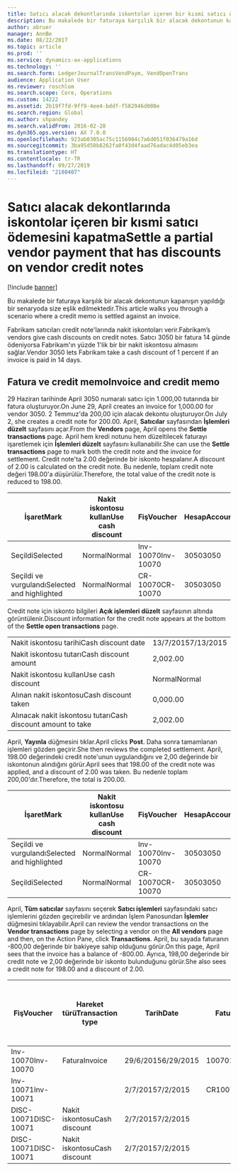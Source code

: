 ```yaml
---
title: Satıcı alacak dekontlarında iskontolar içeren bir kısmi satıcı ödemesini kapatma
description: Bu makalede bir faturaya karşılık bir alacak dekontunun kapanışın yapıldığı bir senaryoda size eşlik edilmektedir.
author: abruer
manager: AnnBe
ms.date: 08/22/2017
ms.topic: article
ms.prod: ''
ms.service: dynamics-ax-applications
ms.technology: ''
ms.search.form: LedgerJournalTransVendPaym, VendOpenTrans
audience: Application User
ms.reviewer: roschlom
ms.search.scope: Core, Operations
ms.custom: 14222
ms.assetid: 2b19f7fd-9ff9-4ee4-bddf-f582946d008e
ms.search.region: Global
ms.author: shpandey
ms.search.validFrom: 2016-02-28
ms.dyn365.ops.version: AX 7.0.0
ms.openlocfilehash: 923ab0305ac75c1156984c7a6d051f036479a16d
ms.sourcegitcommit: 3ba95d50b8262fa0f43d4faad76adac4d05eb3ea
ms.translationtype: HT
ms.contentlocale: tr-TR
ms.lasthandoff: 09/27/2019
ms.locfileid: "2180407"
---
```

# <a name="settle-a-partial-vendor-payment-that-has-discounts-on-vendor-credit-notes"></a><span data-ttu-id="7b435-103">Satıcı alacak dekontlarında iskontolar içeren bir kısmi satıcı ödemesini kapatma</span><span class="sxs-lookup"><span data-stu-id="7b435-103">Settle a partial vendor payment that has discounts on vendor credit notes</span></span>

[!include [banner](../includes/banner.md)]

<span data-ttu-id="7b435-104">Bu makalede bir faturaya karşılık bir alacak dekontunun kapanışın yapıldığı bir senaryoda size eşlik edilmektedir.</span><span class="sxs-lookup"><span data-stu-id="7b435-104">This article walks you through a scenario where a credit memo is settled against an invoice.</span></span>

<span data-ttu-id="7b435-105">Fabrikam satıcıları credit note'larında nakit iskontoları verir.</span><span class="sxs-lookup"><span data-stu-id="7b435-105">Fabrikam’s vendors give cash discounts on credit notes.</span></span> <span data-ttu-id="7b435-106">Satıcı 3050 bir fatura 14 günde ödeniyorsa Fabrikam'ın yüzde 1'lik bir bir nakit iskontosu almasını sağlar.</span><span class="sxs-lookup"><span data-stu-id="7b435-106">Vendor 3050 lets Fabrikam take a cash discount of 1 percent if an invoice is paid in 14 days.</span></span>

## <a name="invoice-and-credit-memo"></a><span data-ttu-id="7b435-107">Fatura ve credit memo</span><span class="sxs-lookup"><span data-stu-id="7b435-107">Invoice and credit memo</span></span>
<span data-ttu-id="7b435-108">29 Haziran tarihinde April 3050 numaralı satıcı için 1.000,00 tutarında bir fatura oluşturuyor.</span><span class="sxs-lookup"><span data-stu-id="7b435-108">On June 29, April creates an invoice for 1,000.00 for vendor 3050.</span></span> <span data-ttu-id="7b435-109">2 Temmuz'da 200,00 için alacak dekontu oluşturuyor.</span><span class="sxs-lookup"><span data-stu-id="7b435-109">On July 2, she creates a credit note for 200.00.</span></span> <span data-ttu-id="7b435-110">April, **Satıcılar** sayfasından **İşlemleri düzelt** sayfasını açar.</span><span class="sxs-lookup"><span data-stu-id="7b435-110">From the **Vendors** page, April opens the **Settle transactions** page.</span></span> <span data-ttu-id="7b435-111">April hem kredi notunu hem düzeltilecek faturayı işaretlemek için **İşlemleri düzelt** sayfasını kullanabilir.</span><span class="sxs-lookup"><span data-stu-id="7b435-111">She can use the **Settle transactions** page to mark both the credit note and the invoice for settlement.</span></span> <span data-ttu-id="7b435-112">Credit note'ta 2.00 değerinde bir iskonto hespalanır.</span><span class="sxs-lookup"><span data-stu-id="7b435-112">A discount of 2.00 is calculated on the credit note.</span></span> <span data-ttu-id="7b435-113">Bu nedenle, toplam credit note değeri 198.00'a düşürülür.</span><span class="sxs-lookup"><span data-stu-id="7b435-113">Therefore, the total value of the credit note is reduced to 198.00.</span></span>

| <span data-ttu-id="7b435-114">İşaret</span><span class="sxs-lookup"><span data-stu-id="7b435-114">Mark</span></span>                     | <span data-ttu-id="7b435-115">Nakit iskontosu kullan</span><span class="sxs-lookup"><span data-stu-id="7b435-115">Use cash discount</span></span> | <span data-ttu-id="7b435-116">Fiş</span><span class="sxs-lookup"><span data-stu-id="7b435-116">Voucher</span></span>   | <span data-ttu-id="7b435-117">Hesap</span><span class="sxs-lookup"><span data-stu-id="7b435-117">Account</span></span> | <span data-ttu-id="7b435-118">Tarih</span><span class="sxs-lookup"><span data-stu-id="7b435-118">Date</span></span>      | <span data-ttu-id="7b435-119">Vade tarihi</span><span class="sxs-lookup"><span data-stu-id="7b435-119">Due date</span></span>  | <span data-ttu-id="7b435-120">Fatura</span><span class="sxs-lookup"><span data-stu-id="7b435-120">Invoice</span></span> | <span data-ttu-id="7b435-121">Hareket para birimi cinsinden tutar</span><span class="sxs-lookup"><span data-stu-id="7b435-121">Amount in transaction currency</span></span> | <span data-ttu-id="7b435-122">Para Birimi</span><span class="sxs-lookup"><span data-stu-id="7b435-122">Currency</span></span> | <span data-ttu-id="7b435-123">Kapatılacak tutar</span><span class="sxs-lookup"><span data-stu-id="7b435-123">Amount to settle</span></span> |
|--------------------------|-------------------|-----------|---------|-----------|-----------|---------|--------------------------------|----------|------------------|
| <span data-ttu-id="7b435-124">Seçildi</span><span class="sxs-lookup"><span data-stu-id="7b435-124">Selected</span></span>                 | <span data-ttu-id="7b435-125">Normal</span><span class="sxs-lookup"><span data-stu-id="7b435-125">Normal</span></span>            | <span data-ttu-id="7b435-126">Inv-10070</span><span class="sxs-lookup"><span data-stu-id="7b435-126">Inv-10070</span></span> | <span data-ttu-id="7b435-127">3050</span><span class="sxs-lookup"><span data-stu-id="7b435-127">3050</span></span>    | <span data-ttu-id="7b435-128">29/6/2015</span><span class="sxs-lookup"><span data-stu-id="7b435-128">6/29/2015</span></span> | <span data-ttu-id="7b435-129">29/7/2015</span><span class="sxs-lookup"><span data-stu-id="7b435-129">7/29/2015</span></span> | <span data-ttu-id="7b435-130">10070</span><span class="sxs-lookup"><span data-stu-id="7b435-130">10070</span></span>   | <span data-ttu-id="7b435-131">-1.000,00</span><span class="sxs-lookup"><span data-stu-id="7b435-131">-1,000.00</span></span>                      | <span data-ttu-id="7b435-132">ABD Doları</span><span class="sxs-lookup"><span data-stu-id="7b435-132">USD</span></span>      | <span data-ttu-id="7b435-133">-990,00</span><span class="sxs-lookup"><span data-stu-id="7b435-133">-990.00</span></span>          |
| <span data-ttu-id="7b435-134">Seçildi ve vurgulandı</span><span class="sxs-lookup"><span data-stu-id="7b435-134">Selected and highlighted</span></span> | <span data-ttu-id="7b435-135">Normal</span><span class="sxs-lookup"><span data-stu-id="7b435-135">Normal</span></span>            | <span data-ttu-id="7b435-136">CR-10070</span><span class="sxs-lookup"><span data-stu-id="7b435-136">CR-10070</span></span>  | <span data-ttu-id="7b435-137">3050</span><span class="sxs-lookup"><span data-stu-id="7b435-137">3050</span></span>    | <span data-ttu-id="7b435-138">2/7/2015</span><span class="sxs-lookup"><span data-stu-id="7b435-138">7/2/2015</span></span>  | <span data-ttu-id="7b435-139">29/7/2015</span><span class="sxs-lookup"><span data-stu-id="7b435-139">7/29/2015</span></span> |         | <span data-ttu-id="7b435-140">200,00</span><span class="sxs-lookup"><span data-stu-id="7b435-140">200.00</span></span>                         | <span data-ttu-id="7b435-141">ABD Doları</span><span class="sxs-lookup"><span data-stu-id="7b435-141">USD</span></span>      | <span data-ttu-id="7b435-142">198,00</span><span class="sxs-lookup"><span data-stu-id="7b435-142">198.00</span></span>           |

<span data-ttu-id="7b435-143">Credit note için iskonto bilgileri **Açık işlemleri düzelt** sayfasının altında görüntülenir.</span><span class="sxs-lookup"><span data-stu-id="7b435-143">Discount information for the credit note appears at the bottom of the **Settle open transactions** page.</span></span>

|                              |           |
|------------------------------|-----------|
| <span data-ttu-id="7b435-144">Nakit iskontosu tarihi</span><span class="sxs-lookup"><span data-stu-id="7b435-144">Cash discount date</span></span>           | <span data-ttu-id="7b435-145">13/7/2015</span><span class="sxs-lookup"><span data-stu-id="7b435-145">7/13/2015</span></span> |
| <span data-ttu-id="7b435-146">Nakit iskontosu tutarı</span><span class="sxs-lookup"><span data-stu-id="7b435-146">Cash discount amount</span></span>         | <span data-ttu-id="7b435-147">2,00</span><span class="sxs-lookup"><span data-stu-id="7b435-147">2.00</span></span>      |
| <span data-ttu-id="7b435-148">Nakit iskontosu kullan</span><span class="sxs-lookup"><span data-stu-id="7b435-148">Use cash discount</span></span>            | <span data-ttu-id="7b435-149">Normal</span><span class="sxs-lookup"><span data-stu-id="7b435-149">Normal</span></span>    |
| <span data-ttu-id="7b435-150">Alınan nakit iskontosu</span><span class="sxs-lookup"><span data-stu-id="7b435-150">Cash discount taken</span></span>          | <span data-ttu-id="7b435-151">0,00</span><span class="sxs-lookup"><span data-stu-id="7b435-151">0.00</span></span>      |
| <span data-ttu-id="7b435-152">Alınacak nakit iskontosu tutarı</span><span class="sxs-lookup"><span data-stu-id="7b435-152">Cash discount amount to take</span></span> | <span data-ttu-id="7b435-153">2,00</span><span class="sxs-lookup"><span data-stu-id="7b435-153">2.00</span></span>      |

<span data-ttu-id="7b435-154">April, **Yayınla** düğmesini tıklar.</span><span class="sxs-lookup"><span data-stu-id="7b435-154">April clicks **Post**.</span></span> <span data-ttu-id="7b435-155">Daha sonra tamamlanan işlemleri gözden geçirir.</span><span class="sxs-lookup"><span data-stu-id="7b435-155">She then reviews the completed settlement.</span></span> <span data-ttu-id="7b435-156">April, 198.00 değerindeki credit note'unun uygulandığını ve 2,00 değerinde bir iskontonun alındığını görür.</span><span class="sxs-lookup"><span data-stu-id="7b435-156">April sees that 198.00 of the credit note was applied, and a discount of 2.00 was taken.</span></span> <span data-ttu-id="7b435-157">Bu nedenle toplam 200,00'dır.</span><span class="sxs-lookup"><span data-stu-id="7b435-157">Therefore, the total is 200.00.</span></span>

| <span data-ttu-id="7b435-158">İşaret</span><span class="sxs-lookup"><span data-stu-id="7b435-158">Mark</span></span>                     | <span data-ttu-id="7b435-159">Nakit iskontosu kullan</span><span class="sxs-lookup"><span data-stu-id="7b435-159">Use cash discount</span></span> | <span data-ttu-id="7b435-160">Fiş</span><span class="sxs-lookup"><span data-stu-id="7b435-160">Voucher</span></span>   | <span data-ttu-id="7b435-161">Hesap</span><span class="sxs-lookup"><span data-stu-id="7b435-161">Account</span></span> | <span data-ttu-id="7b435-162">Tarih</span><span class="sxs-lookup"><span data-stu-id="7b435-162">Date</span></span>      | <span data-ttu-id="7b435-163">Vade tarihi</span><span class="sxs-lookup"><span data-stu-id="7b435-163">Due date</span></span>  | <span data-ttu-id="7b435-164">Fatura</span><span class="sxs-lookup"><span data-stu-id="7b435-164">Invoice</span></span>  | <span data-ttu-id="7b435-165">Hareket para birimi cinsinden tutar</span><span class="sxs-lookup"><span data-stu-id="7b435-165">Amount in transaction currency</span></span> | <span data-ttu-id="7b435-166">Para Birimi</span><span class="sxs-lookup"><span data-stu-id="7b435-166">Currency</span></span> | <span data-ttu-id="7b435-167">Kapatılacak tutar</span><span class="sxs-lookup"><span data-stu-id="7b435-167">Amount to settle</span></span> |
|--------------------------|-------------------|-----------|---------|-----------|-----------|----------|--------------------------------|----------|------------------|
| <span data-ttu-id="7b435-168">Seçildi ve vurgulandı</span><span class="sxs-lookup"><span data-stu-id="7b435-168">Selected and highlighted</span></span> | <span data-ttu-id="7b435-169">Normal</span><span class="sxs-lookup"><span data-stu-id="7b435-169">Normal</span></span>            | <span data-ttu-id="7b435-170">Inv-10070</span><span class="sxs-lookup"><span data-stu-id="7b435-170">Inv-10070</span></span> | <span data-ttu-id="7b435-171">3050</span><span class="sxs-lookup"><span data-stu-id="7b435-171">3050</span></span>    | <span data-ttu-id="7b435-172">29/6/2015</span><span class="sxs-lookup"><span data-stu-id="7b435-172">6/29/2015</span></span> | <span data-ttu-id="7b435-173">29/7/2015</span><span class="sxs-lookup"><span data-stu-id="7b435-173">7/29/2015</span></span> | <span data-ttu-id="7b435-174">10070</span><span class="sxs-lookup"><span data-stu-id="7b435-174">10070</span></span>    | <span data-ttu-id="7b435-175">-1.000,00</span><span class="sxs-lookup"><span data-stu-id="7b435-175">-1,000.00</span></span>                      | <span data-ttu-id="7b435-176">ABD Doları</span><span class="sxs-lookup"><span data-stu-id="7b435-176">USD</span></span>      | <span data-ttu-id="7b435-177">-200,00</span><span class="sxs-lookup"><span data-stu-id="7b435-177">-200.00</span></span>          |
| <span data-ttu-id="7b435-178">Seçildi</span><span class="sxs-lookup"><span data-stu-id="7b435-178">Selected</span></span>                 | <span data-ttu-id="7b435-179">Normal</span><span class="sxs-lookup"><span data-stu-id="7b435-179">Normal</span></span>            | <span data-ttu-id="7b435-180">CR-10070</span><span class="sxs-lookup"><span data-stu-id="7b435-180">CR-10070</span></span>  | <span data-ttu-id="7b435-181">3050</span><span class="sxs-lookup"><span data-stu-id="7b435-181">3050</span></span>    | <span data-ttu-id="7b435-182">2/7/2015</span><span class="sxs-lookup"><span data-stu-id="7b435-182">7/2/2015</span></span>  | <span data-ttu-id="7b435-183">29/7/2015</span><span class="sxs-lookup"><span data-stu-id="7b435-183">7/29/2015</span></span> | <span data-ttu-id="7b435-184">CR-10070</span><span class="sxs-lookup"><span data-stu-id="7b435-184">CR-10070</span></span> | <span data-ttu-id="7b435-185">200,00</span><span class="sxs-lookup"><span data-stu-id="7b435-185">200.00</span></span>                         | <span data-ttu-id="7b435-186">ABD Doları</span><span class="sxs-lookup"><span data-stu-id="7b435-186">USD</span></span>      | <span data-ttu-id="7b435-187">198,00</span><span class="sxs-lookup"><span data-stu-id="7b435-187">198.00</span></span>           |

<span data-ttu-id="7b435-188">April, **Tüm satıcılar** sayfasını seçerek **Satıcı işlemleri** sayfasındaki satıcı işlemlerini gözden geçirebilir ve ardından İşlem Panosundan **İşlemler** düğmesini tıklayabilir.</span><span class="sxs-lookup"><span data-stu-id="7b435-188">April can review the vendor transactions on the **Vendor transactions** page by selecting a vendor on the **All vendors** page and then, on the Action Pane, click **Transactions**.</span></span> <span data-ttu-id="7b435-189">April, bu sayada faturanın -800,00 değerinde bir bakiyeye sahip olduğunu görür.</span><span class="sxs-lookup"><span data-stu-id="7b435-189">On this page, April sees that the invoice has a balance of -800.00.</span></span> <span data-ttu-id="7b435-190">Ayrıca, 198,00 değerinde bir credit note ve 2,00 değerinde bir iskonto bulunduğunu görür.</span><span class="sxs-lookup"><span data-stu-id="7b435-190">She also sees a credit note for 198.00 and a discount of 2.00.</span></span>

| <span data-ttu-id="7b435-191">Fiş</span><span class="sxs-lookup"><span data-stu-id="7b435-191">Voucher</span></span>    | <span data-ttu-id="7b435-192">Hareket türü</span><span class="sxs-lookup"><span data-stu-id="7b435-192">Transaction type</span></span> | <span data-ttu-id="7b435-193">Tarih</span><span class="sxs-lookup"><span data-stu-id="7b435-193">Date</span></span>      | <span data-ttu-id="7b435-194">Fatura</span><span class="sxs-lookup"><span data-stu-id="7b435-194">Invoice</span></span> | <span data-ttu-id="7b435-195">Hareket para birimi borcundaki tutar</span><span class="sxs-lookup"><span data-stu-id="7b435-195">Amount in transaction currency debit</span></span> | <span data-ttu-id="7b435-196">Hareket para birimi alacağındaki tutar</span><span class="sxs-lookup"><span data-stu-id="7b435-196">Amount in transaction currency credit</span></span> | <span data-ttu-id="7b435-197">Kalan</span><span class="sxs-lookup"><span data-stu-id="7b435-197">Balance</span></span> | <span data-ttu-id="7b435-198">Para Birimi</span><span class="sxs-lookup"><span data-stu-id="7b435-198">Currency</span></span> |
|------------|------------------|-----------|---------|--------------------------------------|---------------------------------------|---------|----------|
| <span data-ttu-id="7b435-199">Inv-10070</span><span class="sxs-lookup"><span data-stu-id="7b435-199">Inv-10070</span></span>  | <span data-ttu-id="7b435-200">Fatura</span><span class="sxs-lookup"><span data-stu-id="7b435-200">Invoice</span></span>          | <span data-ttu-id="7b435-201">29/6/2015</span><span class="sxs-lookup"><span data-stu-id="7b435-201">6/29/2015</span></span> | <span data-ttu-id="7b435-202">10070</span><span class="sxs-lookup"><span data-stu-id="7b435-202">10070</span></span>   |                                      | <span data-ttu-id="7b435-203">1.000,00</span><span class="sxs-lookup"><span data-stu-id="7b435-203">1,000.00</span></span>                              | <span data-ttu-id="7b435-204">-800,00</span><span class="sxs-lookup"><span data-stu-id="7b435-204">-800.00</span></span> | <span data-ttu-id="7b435-205">ABD Doları</span><span class="sxs-lookup"><span data-stu-id="7b435-205">USD</span></span>      |
| <span data-ttu-id="7b435-206">Inv-10071</span><span class="sxs-lookup"><span data-stu-id="7b435-206">Inv-10071</span></span>  |                  | <span data-ttu-id="7b435-207">2/7/2015</span><span class="sxs-lookup"><span data-stu-id="7b435-207">7/2/2015</span></span>  | <span data-ttu-id="7b435-208">CR10071</span><span class="sxs-lookup"><span data-stu-id="7b435-208">CR10071</span></span> | <span data-ttu-id="7b435-209">200,00</span><span class="sxs-lookup"><span data-stu-id="7b435-209">200.00</span></span>                               |                                       | <span data-ttu-id="7b435-210">0,00</span><span class="sxs-lookup"><span data-stu-id="7b435-210">0.00</span></span>    | <span data-ttu-id="7b435-211">ABD Doları</span><span class="sxs-lookup"><span data-stu-id="7b435-211">USD</span></span>      |
| <span data-ttu-id="7b435-212">DISC-10071</span><span class="sxs-lookup"><span data-stu-id="7b435-212">DISC-10071</span></span> |  <span data-ttu-id="7b435-213">Nakit iskontosu</span><span class="sxs-lookup"><span data-stu-id="7b435-213">Cash discount</span></span>   | <span data-ttu-id="7b435-214">2/7/2015</span><span class="sxs-lookup"><span data-stu-id="7b435-214">7/2/2015</span></span>  |         | <span data-ttu-id="7b435-215">2,00</span><span class="sxs-lookup"><span data-stu-id="7b435-215">2.00</span></span>                                 |                                       | <span data-ttu-id="7b435-216">0,00</span><span class="sxs-lookup"><span data-stu-id="7b435-216">0.00</span></span>    | <span data-ttu-id="7b435-217">ABD Doları</span><span class="sxs-lookup"><span data-stu-id="7b435-217">USD</span></span>      |
| <span data-ttu-id="7b435-218">DISC-10071</span><span class="sxs-lookup"><span data-stu-id="7b435-218">DISC-10071</span></span> |  <span data-ttu-id="7b435-219">Nakit iskontosu</span><span class="sxs-lookup"><span data-stu-id="7b435-219">Cash discount</span></span>   | <span data-ttu-id="7b435-220">2/7/2015</span><span class="sxs-lookup"><span data-stu-id="7b435-220">7/2/2015</span></span>  |         |                                      | <span data-ttu-id="7b435-221">2,00</span><span class="sxs-lookup"><span data-stu-id="7b435-221">2.00</span></span>                                  | <span data-ttu-id="7b435-222">0,00</span><span class="sxs-lookup"><span data-stu-id="7b435-222">0.00</span></span>    | <span data-ttu-id="7b435-223">ABD Doları</span><span class="sxs-lookup"><span data-stu-id="7b435-223">USD</span></span>      |





